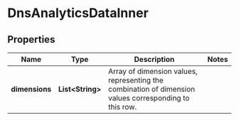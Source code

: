 

# DnsAnalyticsDataInner


## Properties

| Name | Type | Description | Notes |
|------------ | ------------- | ------------- | -------------|
|**dimensions** | **List&lt;String&gt;** | Array of dimension values, representing the combination of dimension values corresponding to this row. |  |



